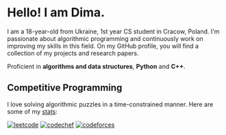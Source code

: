 # Hello! I am Dima.

I am a 18-year-old from Ukraine, 1st year CS student in Cracow, Poland. I'm passionate about algorithmic programming and continuously work on improving my skills in this field. On my GitHub profile, you will find a collection of my projects and research papers.

Proficient in **algorithms and data structures**, **Python** and **C++**.

## Competitive Programming

I love solving algorithmic puzzles in a time-constrained manner. Here are some of my [stats](https://clist.by/coder/octaneal/):

[![leetcode](https://cp-logo.vercel.app/leetcode/octaneal?logo=true)](https://leetcode.com/octaneal/)
[![codechef](https://cp-logo.vercel.app/codechef/octaneal?logo=true)](https://www.codechef.com/users/octaneal)
[![codeforces](https://cp-logo.vercel.app/codeforces/octaneal?logo=true)](https://codeforces.com/profile/octaneal)

